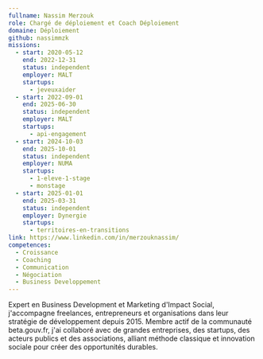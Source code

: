 ```yaml
---
fullname: Nassim Merzouk
role: Chargé de déploiement et Coach Déploiement
domaine: Déploiement
github: nassimmzk
missions:
  - start: 2020-05-12
    end: 2022-12-31
    status: independent
    employer: MALT
    startups:
      - jeveuxaider
  - start: 2022-09-01
    end: 2025-06-30
    status: independent
    employer: MALT
    startups:
      - api-engagement
  - start: 2024-10-03
    end: 2025-10-01
    status: independent
    employer: NUMA
    startups:
      - 1-eleve-1-stage
      - monstage
  - start: 2025-01-01
    end: 2025-03-31
    status: independent
    employer: Dynergie
    startups:
      - territoires-en-transitions
link: https://www.linkedin.com/in/merzouknassim/
competences:
  - Croissance
  - Coaching
  - Communication
  - Négociation
  - Business Developpement
---
```

Expert en Business Development et Marketing d'Impact Social, j'accompagne freelances, entrepreneurs et organisations dans leur stratégie de développement depuis 2015. Membre actif de la communauté beta.gouv.fr, j'ai collaboré avec de grandes entreprises, des startups, des acteurs publics et des associations, alliant méthode classique et innovation sociale pour créer des opportunités durables.